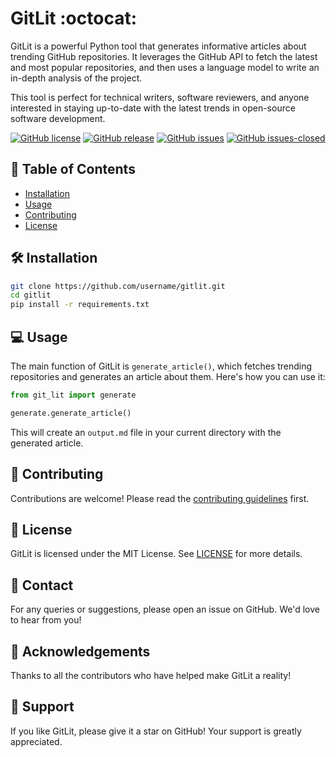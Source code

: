 # GitLit :octocat:

GitLit is a powerful Python tool that generates informative articles about trending GitHub repositories. It leverages the GitHub API to fetch the latest and most popular repositories, and then uses a language model to write an in-depth analysis of the project. 

This tool is perfect for technical writers, software reviewers, and anyone interested in staying up-to-date with the latest trends in open-source software development.

[![GitHub license](https://img.shields.io/github/license/Naereen/StrapDown.js.svg)](https://github.com/Naereen/StrapDown.js/blob/master/LICENSE)
[![GitHub release](https://img.shields.io/github/release/Naereen/StrapDown.js.svg)](https://GitHub.com/Naereen/StrapDown.js/releases/)
[![GitHub issues](https://img.shields.io/github/issues/Naereen/StrapDown.js.svg)](https://GitHub.com/Naereen/StrapDown.js/issues/)
[![GitHub issues-closed](https://img.shields.io/github/issues-closed/Naereen/StrapDown.js.svg)](https://GitHub.com/Naereen/StrapDown.js/issues?q=is%3Aissue+is%3Aclosed)

## :book: Table of Contents

- [Installation](#installation)
- [Usage](#usage)
- [Contributing](#contributing)
- [License](#license)

## :hammer_and_wrench: Installation

```bash
git clone https://github.com/username/gitlit.git
cd gitlit
pip install -r requirements.txt
```

## :computer: Usage

The main function of GitLit is `generate_article()`, which fetches trending repositories and generates an article about them. Here's how you can use it:

```python
from git_lit import generate

generate.generate_article()
```

This will create an `output.md` file in your current directory with the generated article.

## :handshake: Contributing

Contributions are welcome! Please read the [contributing guidelines](CONTRIBUTING.md) first.

## :page_with_curl: License

GitLit is licensed under the MIT License. See [LICENSE](LICENSE) for more details.

## :email: Contact

For any queries or suggestions, please open an issue on GitHub. We'd love to hear from you!

## :star2: Acknowledgements

Thanks to all the contributors who have helped make GitLit a reality!

## :clap: Support

If you like GitLit, please give it a star on GitHub! Your support is greatly appreciated.